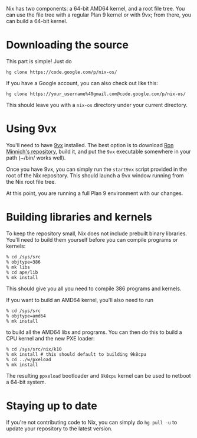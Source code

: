 Nix has two components: a 64-bit AMD64 kernel, and a root file tree. You can use the file tree with a regular Plan 9 kernel or with 9vx; from there, you can build a 64-bit kernel.

# Downloading the source #

This part is simple! Just do

```
hg clone https://code.google.com/p/nix-os/ 
```

If you have a Google account, you can also check out like this:

```
hg clone https://your_username%40gmail.com@code.google.com/p/nix-os/ 
```

This should leave you with a `nix-os` directory under your current directory.

# Using 9vx #

You'll need to have [9vx](http://swtch.com/9vx/) installed. The best option is to download [Ron Minnich's repository](https://bitbucket.org/rminnich/vx32), build it, and put the `9vx` executable somewhere in your path (~/bin/ works well).

Once you have 9vx, you can simply run the `start9vx` script provided in the root of the Nix repository. This should launch a 9vx window running from the Nix root file tree.

At this point, you are running a full Plan 9 environment with our changes.

# Building libraries and kernels #

To keep the repository small, Nix does not include prebuilt binary libraries. You'll need to build them yourself before you can compile programs or kernels:

```
% cd /sys/src
% objtype=386
% mk libs
% cd ape/lib
% mk install
```

This should give you all you need to compile 386 programs and kernels.

If you want to build an AMD64 kernel, you'll also need to run

```
% cd /sys/src
% objtype=amd64
% mk install
```

to build all the AMD64 libs and programs. You can then do this to build a CPU kernel and the new PXE loader:

```
% cd /sys/src/nix/k10
% mk install # this should default to building 9k8cpu
% cd ../w/pxeload
% mk install
```

The resulting `ppxeload` bootloader and `9k8cpu` kernel can be used to netboot a 64-bit system.

# Staying up to date #

If you're not contributing code to Nix, you can simply do `hg pull -u` to update your repository to the latest version.